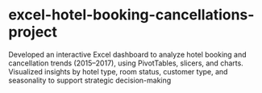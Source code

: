 # excel-hotel-booking-cancellations-project
Developed an interactive Excel dashboard to analyze hotel booking and cancellation trends (2015–2017), using PivotTables, slicers, and charts. Visualized insights by hotel type, room status, customer type, and seasonality to support strategic decision-making
